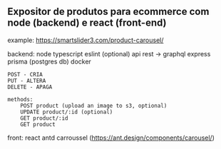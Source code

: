 ## Expositor de produtos para ecommerce com node (backend) e react (front-end)
example: https://smartslider3.com/product-carousel/

backend:
    node
    typescript
    eslint (optional)
    api rest -> graphql
    express
    prisma (postgres db)
    docker

    POST - CRIA
    PUT - ALTERA
    DELETE - APAGA

    methods:
        POST product (upload an image to s3, optional)
        UPDATE product/:id (optional)
        GET product/:id
        GET product

front:
    react
    antd carroussel (https://ant.design/components/carousel/)